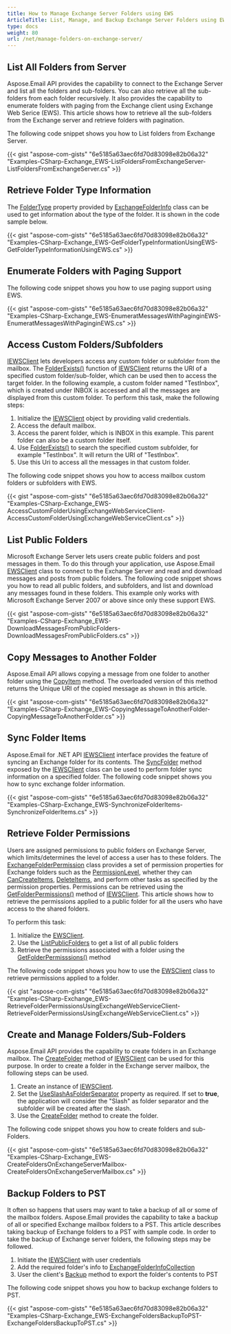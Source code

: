 ```yaml
---
title: How to Manage Exchange Server Folders using EWS
ArticleTitle: List, Manage, and Backup Exchange Server Folders using EWS
type: docs
weight: 80
url: /net/manage-folders-on-exchange-server/
---
```



## **List All Folders from Server**

Aspose.Email API provides the capability to connect to the Exchange Server and list all the folders and sub-folders. You can also retrieve all the sub-folders from each folder recursively. It also provides the capability to enumerate folders with paging from the Exchange client using Exchange Web Serice (EWS). This article shows how to retrieve all the sub-folders from the Exchange server and retrieve folders with pagination.

The following code snippet shows you how to List folders from Exchange Server.

{{< gist "aspose-com-gists" "6e5185a63aec6fd70d83098e82b06a32" "Examples-CSharp-Exchange_EWS-ListFoldersFromExchangeServer-ListFoldersFromExchangeServer.cs" >}}

## **Retrieve Folder Type Information**

The [FolderType](https://reference.aspose.com/email/net/aspose.email.clients.exchange/exchangefolderinfo/foldertype/) property provided by [ExchangeFolderInfo](https://reference.aspose.com/email/net/aspose.email.clients.exchange/exchangefolderinfo/) class can be used to get information about the type of the folder. It is shown in the code sample below.

{{< gist "aspose-com-gists" "6e5185a63aec6fd70d83098e82b06a32" "Examples-CSharp-Exchange_EWS-GetFolderTypeInformationUsingEWS-GetFolderTypeInformationUsingEWS.cs" >}}

## **Enumerate Folders with Paging Support**

The following code snippet shows you how to use paging support using EWS.

{{< gist "aspose-com-gists" "6e5185a63aec6fd70d83098e82b06a32" "Examples-CSharp-Exchange_EWS-EnumeratMessagesWithPaginginEWS-EnumeratMessagesWithPaginginEWS.cs" >}}

## **Access Custom Folders/Subfolders**

[IEWSClient](https://reference.aspose.com/email/net/aspose.email.clients.exchange.webservice/iewsclient/) lets developers access any custom folder or subfolder from the mailbox. The [FolderExists()](https://reference.aspose.com/email/net/aspose.email.clients.exchange.webservice/iewsclient/folderexists/#folderexists/) function of [IEWSClient](https://reference.aspose.com/email/net/aspose.email.clients.exchange.webservice/iewsclient/) returns the URI of a specified custom folder/sub-folder, which can be used then to access the target folder. In the following example, a custom folder named "TestInbox", which is created under INBOX is accessed and all the messages are displayed from this custom folder. To perform this task, make the following steps:

1. Initialize the [IEWSClient](https://reference.aspose.com/email/net/aspose.email.clients.exchange.webservice/iewsclient/) object by providing valid credentials.
1. Access the default mailbox.
1. Access the parent folder, which is INBOX in this example. This parent folder can also be a custom folder itself.
1. Use [FolderExists()](https://reference.aspose.com/email/net/aspose.email.clients.exchange.webservice/iewsclient/folderexists/#folderexists/) to search the specified custom subfolder, for example "TestInbox". It will return the URI of "TestInbox".
1. Use this Uri to access all the messages in that custom folder.

The following code snippet shows you how to access mailbox custom folders or subfolders with EWS.

{{< gist "aspose-com-gists" "6e5185a63aec6fd70d83098e82b06a32" "Examples-CSharp-Exchange_EWS-AccessCustomFolderUsingExchangeWebServiceClient-AccessCustomFolderUsingExchangeWebServiceClient.cs" >}}

## **List Public Folders**

Microsoft Exchange Server lets users create public folders and post messages in them. To do this through your application, use Aspose.Email [EWSClient](https://reference.aspose.com/email/net/aspose.email.clients.exchange.webservice/ewsclient/) class to connect to the Exchange Server and read and download messages and posts from public folders. The following code snippet shows you how to read all public folders, and subfolders, and list and download any messages found in these folders. This example only works with Microsoft Exchange Server 2007 or above since only these support EWS.

{{< gist "aspose-com-gists" "6e5185a63aec6fd70d83098e82b06a32" "Examples-CSharp-Exchange_EWS-DownloadMessagesFromPublicFolders-DownloadMessagesFromPublicFolders.cs" >}}

## **Copy Messages to Another Folder**

Aspose.Email API allows copying a message from one folder to another folder using the [CopyItem](https://reference.aspose.com/email/net/aspose.email.clients.exchange.webservice/iewsclient/copyitem/#copyitem) method. The overloaded version of this method returns the Unique URI of the copied message as shown in this article.

{{< gist "aspose-com-gists" "6e5185a63aec6fd70d83098e82b06a32" "Examples-CSharp-Exchange_EWS-CopyingMessageToAnotherFolder-CopyingMessageToAnotherFolder.cs" >}}

## **Sync Folder Items**

Aspose.Email for .NET API [IEWSClient](https://reference.aspose.com/email/net/aspose.email.clients.exchange.webservice/iewsclient/) interface provides the feature of syncing an Exchange folder for its contents. The [SyncFolder](https://reference.aspose.com/email/net/aspose.email.clients.exchange.webservice/iewsclient/syncfolder/#syncfolder/) method exposed by the [IEWSClient](https://reference.aspose.com/email/net/aspose.email.clients.exchange.webservice/iewsclient/) class can be used to perform folder sync information on a specified folder. The following code snippet shows you how to sync exchange folder information.

{{< gist "aspose-com-gists" "6e5185a63aec6fd70d83098e82b06a32" "Examples-CSharp-Exchange_EWS-SynchronizeFolderItems-SynchronizeFolderItems.cs" >}}

## **Retrieve Folder Permissions**

Users are assigned permissions to public folders on Exchange Server, which limits/determines the level of access a user has to these folders. The [ExchangeFolderPermission](https://reference.aspose.com/email/net/aspose.email.clients.exchange/exchangefolderpermission/) class provides a set of permission properties for Exchange folders such as the [PermissionLevel](https://reference.aspose.com/email/net/aspose.email.clients.exchange/exchangefolderpermission/permissionlevel/), whether they can [CanCreateItems](https://reference.aspose.com/email/net/aspose.email.clients.exchange/exchangebasepermission/cancreateitems/), [DeleteItems](https://reference.aspose.com/email/net/aspose.email.clients.exchange/exchangebasepermission/deleteitems/), and perform other tasks as specified by the permission properties. Permissions can be retrieved using the [GetFolderPermissions()](https://reference.aspose.com/email/net/aspose.email.clients.exchange.webservice/iewsclient/getfolderpermissions/#getfolderpermissions) method of [IEWSClient](https://reference.aspose.com/email/net/aspose.email.clients.exchange.webservice/iewsclient/). This article shows how to retrieve the permissions applied to a public folder for all the users who have access to the shared folders.

To perform this task:

1. Initialize the [EWSClient](https://reference.aspose.com/email/net/aspose.email.clients.exchange.webservice/ewsclient/).
1. Use the [ListPublicFolders](https://reference.aspose.com/email/net/aspose.email.clients.exchange.webservice/iewsclient/listpublicfolders/#listpublicfolders) to get a list of all public folders
1. Retrieve the permissions associated with a folder using the [GetFolderPermisssions()](https://reference.aspose.com/email/net/aspose.email.clients.exchange.webservice/iewsclient/getfolderpermissions/#getfolderpermissions) method

The following code snippet shows you how to use the [EWSClient](https://reference.aspose.com/email/net/aspose.email.clients.exchange.webservice/ewsclient/) class to retrieve permissions applied to a folder.

{{< gist "aspose-com-gists" "6e5185a63aec6fd70d83098e82b06a32" "Examples-CSharp-Exchange_EWS-RetrieveFolderPermissionsUsingExchangeWebServiceClient-RetrieveFolderPermissionsUsingExchangeWebServiceClient.cs" >}}

## **Create and Manage Folders/Sub-Folders**

Aspose.Email API provides the capability to create folders in an Exchange mailbox. The [CreateFolder](https://reference.aspose.com/email/net/aspose.email.clients.exchange.webservice/iewsclient/createfolder/#createfolder/) method of [IEWSClient](https://reference.aspose.com/email/net/aspose.email.clients.exchange.webservice/iewsclient/) can be used for this purpose. In order to create a folder in the Exchange server mailbox, the following steps can be used.

1. Create an instance of [IEWSClient](https://reference.aspose.com/email/net/aspose.email.clients.exchange.webservice/iewsclient/).
1. Set the [UseSlashAsFolderSeparator](https://reference.aspose.com/email/net/aspose.email.clients.exchange.webservice/iewsclient/useslashasfolderseparator/) property as required. If set to **true**, the application will consider the "Slash" as folder separator and the subfolder will be created after the slash.
1. Use the [CreateFolder](https://reference.aspose.com/email/net/aspose.email.clients.exchange.webservice/iewsclient/createfolder/#createfolder/) method to create the folder.

The following code snippet shows you how to create folders and sub-Folders.

{{< gist "aspose-com-gists" "6e5185a63aec6fd70d83098e82b06a32" "Examples-CSharp-Exchange_EWS-CreateFoldersOnExchangeServerMailbox-CreateFoldersOnExchangeServerMailbox.cs" >}}

## **Backup Folders to PST**

It often so happens that users may want to take a backup of all or some of the mailbox folders. Aspose.Email provides the capability to take a backup of all or specified Exchange mailbox folders to a PST. This article describes taking backup of Exchange folders to a PST with sample code. In order to take the backup of Exchange server folders, the following steps may be followed.

1. Initiate the [IEWSClient](https://reference.aspose.com/email/net/aspose.email.clients.exchange.webservice/iewsclient/) with user credentials
1. Add the required folder's info to [ExchangeFolderInfoCollection](https://reference.aspose.com/email/net/aspose.email.clients.exchange/exchangefolderinfocollection/)
1. User the client's [Backup](https://reference.aspose.com/email/net/aspose.email.clients.exchange.webservice/iewsclient/backup/#backup/) method to export the folder's contents to PST

The following code snippet shows you how to backup exchange folders to PST.

{{< gist "aspose-com-gists" "6e5185a63aec6fd70d83098e82b06a32" "Examples-CSharp-Exchange_EWS-ExchangeFoldersBackupToPST-ExchangeFoldersBackupToPST.cs" >}}
